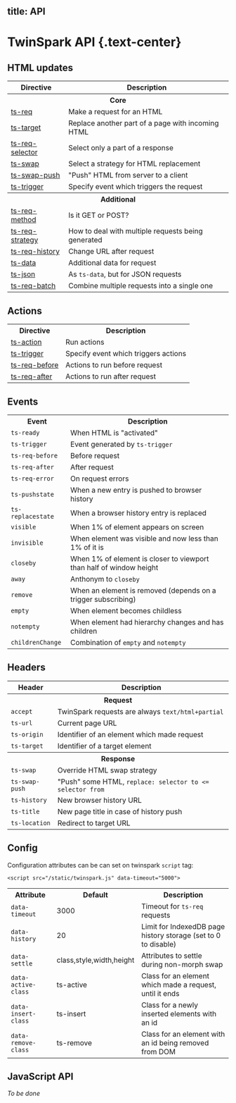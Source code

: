title: API
----

# TwinSpark API {.text-center}

## HTML updates

<table class="table">
<tr><th>Directive</th> <th>Description</th></tr>

<tr><th colspan=2 class="text-center">Core</th></tr>

<tr><td><a href="ts-req/">ts-req</a></td>                    <td>Make a request for an HTML</td></tr>
<tr><td><a href="ts-target/">ts-target</a></td>              <td>Replace another part of a page with incoming HTML</td></tr>
<tr><td><a href="ts-req-selector/">ts-req-selector</a></td>  <td>Select only a part of a response</td></tr>
<tr><td><a href="ts-swap/">ts-swap</a></td>                  <td>Select a strategy for HTML replacement</td></tr>
<tr><td><a href="ts-swap-push/">ts-swap-push</a></td>        <td>"Push" HTML from server to a client</td></tr>
<tr><td><a href="ts-trigger/">ts-trigger</a></td>            <td>Specify event which triggers the request</td></tr>

<tr><th colspan=2 class="text-center">Additional</th></tr>

<tr><td><a href="ts-req-method/">ts-req-method</a></td>      <td>Is it GET or POST?</td></tr>
<tr><td><a href="ts-req-strategy/">ts-req-strategy</a></td>  <td>How to deal with multiple requests being generated</td></tr>
<tr><td><a href="ts-req-history/">ts-req-history</a></td>    <td>Change URL after request</td></tr>
<tr><td><a href="ts-data/">ts-data</a></td>                  <td>Additional data for request</td></tr>
<tr><td><a href="ts-json/">ts-json</a></td>                  <td>As <code>ts-data</code>, but for JSON requests</td></tr>
<tr><td><a href="ts-req-batch/">ts-req-batch</a></td>        <td>Combine multiple requests into a single one</td></tr>

</table>

## Actions

<table class="table">
<tr><th>Directive</th> <th>Description</th></tr>

<tr><td><a href="ts-action/">ts-action</a></td>         <td>Run actions</td></tr>
<tr><td><a href="ts-trigger/">ts-trigger</a></td>       <td>Specify event which triggers actions</td></tr>
<tr><td><a href="ts-req-before/">ts-req-before</a></td> <td>Actions to run before request</td></tr>
<tr><td><a href="ts-req-after/">ts-req-after</a></td>   <td>Actions to run after request</td></tr>

</table>


## Events

<table class="table">
<tr><th>Event</th> <th>Description</th></tr>

<tr><td><code>ts-ready</code></td>        <td>When HTML is "activated"</td></tr>
<tr><td><code>ts-trigger</code></td>      <td>Event generated by <code>ts-trigger</code></td></tr>
<tr><td><code>ts-req-before</code></td>   <td>Before request</td></tr>
<tr><td><code>ts-req-after</code></td>    <td>After request</td></tr>
<tr><td><code>ts-req-error</code></td>    <td>On request errors</td></tr>
<tr><td><code>ts-pushstate</code></td>    <td>When a new entry is pushed to browser history</td></tr>
<tr><td><code>ts-replacestate</code></td> <td>When a browser history entry is replaced</td></tr>
<tr><td><code>visible</code></td>         <td>When 1% of element appears on screen</td></tr>
<tr><td><code>invisible</code></td>       <td>When element was visible and now less than 1% of it is</td></tr>
<tr><td><code>closeby</code></td>         <td>When 1% of element is closer to viewport than half of window height</td></tr>
<tr><td><code>away</code></td>            <td>Anthonym to <code>closeby</code></td></tr>
<tr><td><code>remove</code></td>          <td>When an element is removed (depends on a trigger subscribing)</td></tr>
<tr><td><code>empty</code></td>           <td>When element becomes childless</td></tr>
<tr><td><code>notempty</code></td>        <td>When element had hierarchy changes and has children</td></tr>
<tr><td><code>childrenChange</code></td>  <td>Combination of <code>empty</code> and <code>notempty</code></td></tr>

</table>


## Headers

<table class="table">
<tr><th>Header</th> <th>Description</th></tr>

<tr><th colspan=2 class="text-center">Request</th></tr>

<tr><td><code>accept</code></td> <td>TwinSpark requests are always <code>text/html+partial</code></td></tr>
<tr><td><code>ts-url</code></td> <td>Current page URL</td></tr>
<tr><td><code>ts-origin</code></td> <td>Identifier of an element which made request</td></tr>
<tr><td><code>ts-target</code></td> <td>Identifier of a target element</td></tr>

<tr><th colspan=2 class="text-center">Response</th></tr>
<tr><td><code>ts-swap</code></td>      <td>Override HTML swap strategy</td></tr>
<tr><td><code>ts-swap-push</code></td> <td>"Push" some HTML, <code>replace: selector to <= selector from</code></td></tr>
<tr><td><code>ts-history</code></td>   <td>New browser history URL</td></tr>
<tr><td><code>ts-title</code></td>     <td>New page title in case of history push</td></tr>
<tr><td><code>ts-location</code></td>     <td>Redirect to target URL</td></tr>

</table>


## Config

Configuration attributes can be can set on twinspark <code>script</code> tag:

```
<script src="/static/twinspark.js" data-timeout="5000">
```

<table class="table">
<tr><th>Attribute</th> <th>Default</th> <th>Description</th></tr>

<tr><td><code>data-timeout</code></td>      <td>3000</td>      <td>Timeout for <code>ts-req</code> requests</td></tr>
<tr><td><code>data-history</code></td>      <td>20</td>        <td>Limit for IndexedDB page history storage (set to 0 to disable)</td></tr>
<tr><td><code>data-settle</code></td>       <td>class,style,width,height</td>   <td>Attributes to settle during non-morph swap</td></tr>
<tr><td><code>data-active-class</code></td> <td>ts-active</td> <td>Class for an element which made a request, until it ends</td></tr>
<tr><td><code>data-insert-class</code></td> <td>ts-insert</td> <td>Class for a newly inserted elements with an id</td></tr>
<tr><td><code>data-remove-class</code></td> <td>ts-remove</td> <td>Class for an element with an id being removed from DOM</td></tr>

</table>


## JavaScript API

<i>To be done</i>
